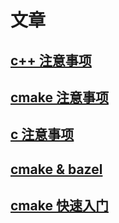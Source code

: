# 文章

##  [c++ 注意事项](cpp_notes.md)
##  [cmake 注意事项](cmake_notes.md)
##  [c 注意事项](c_notes.md)
## [cmake & bazel](../cmake)
## [cmake 快速入门](cmake_start.md)